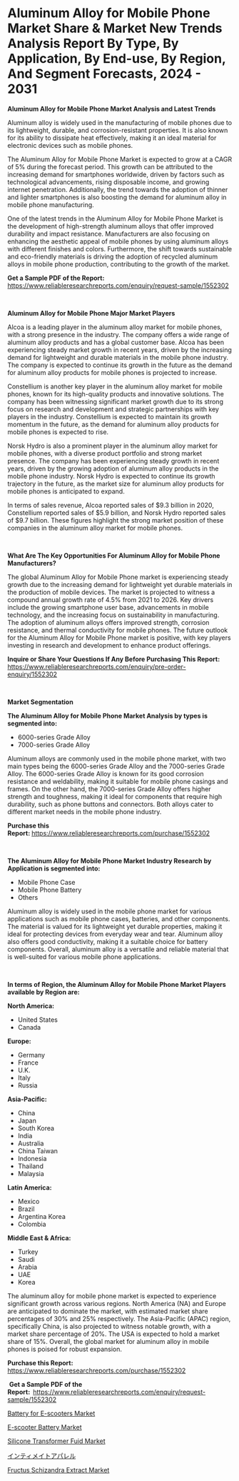 <p><h1>Aluminum Alloy for Mobile Phone Market Share & Market New Trends Analysis Report By Type, By Application, By End-use, By Region, And Segment Forecasts, 2024 - 2031</h1></p><p><strong>Aluminum Alloy for Mobile Phone Market Analysis and Latest Trends</strong></p>
<p><p>Aluminum alloy is widely used in the manufacturing of mobile phones due to its lightweight, durable, and corrosion-resistant properties. It is also known for its ability to dissipate heat effectively, making it an ideal material for electronic devices such as mobile phones.</p><p>The Aluminum Alloy for Mobile Phone Market is expected to grow at a CAGR of 5% during the forecast period. This growth can be attributed to the increasing demand for smartphones worldwide, driven by factors such as technological advancements, rising disposable income, and growing internet penetration. Additionally, the trend towards the adoption of thinner and lighter smartphones is also boosting the demand for aluminum alloy in mobile phone manufacturing.</p><p>One of the latest trends in the Aluminum Alloy for Mobile Phone Market is the development of high-strength aluminum alloys that offer improved durability and impact resistance. Manufacturers are also focusing on enhancing the aesthetic appeal of mobile phones by using aluminum alloys with different finishes and colors. Furthermore, the shift towards sustainable and eco-friendly materials is driving the adoption of recycled aluminum alloys in mobile phone production, contributing to the growth of the market.</p></p>
<p><strong>Get a Sample PDF of the Report:&nbsp;</strong> <a href="https://www.reliableresearchreports.com/enquiry/request-sample/1552302">https://www.reliableresearchreports.com/enquiry/request-sample/1552302</a></p>
<p>&nbsp;</p>
<p><strong>Aluminum Alloy for Mobile Phone Major Market Players</strong></p>
<p><p>Alcoa is a leading player in the aluminum alloy market for mobile phones, with a strong presence in the industry. The company offers a wide range of aluminum alloy products and has a global customer base. Alcoa has been experiencing steady market growth in recent years, driven by the increasing demand for lightweight and durable materials in the mobile phone industry. The company is expected to continue its growth in the future as the demand for aluminum alloy products for mobile phones is projected to increase.</p><p>Constellium is another key player in the aluminum alloy market for mobile phones, known for its high-quality products and innovative solutions. The company has been witnessing significant market growth due to its strong focus on research and development and strategic partnerships with key players in the industry. Constellium is expected to maintain its growth momentum in the future, as the demand for aluminum alloy products for mobile phones is expected to rise.</p><p>Norsk Hydro is also a prominent player in the aluminum alloy market for mobile phones, with a diverse product portfolio and strong market presence. The company has been experiencing steady growth in recent years, driven by the growing adoption of aluminum alloy products in the mobile phone industry. Norsk Hydro is expected to continue its growth trajectory in the future, as the market size for aluminum alloy products for mobile phones is anticipated to expand.</p><p>In terms of sales revenue, Alcoa reported sales of $9.3 billion in 2020, Constellium reported sales of $5.9 billion, and Norsk Hydro reported sales of $9.7 billion. These figures highlight the strong market position of these companies in the aluminum alloy market for mobile phones.</p></p>
<p>&nbsp;</p>
<p><strong>What Are The Key Opportunities For Aluminum Alloy for Mobile Phone Manufacturers?</strong></p>
<p><p>The global Aluminum Alloy for Mobile Phone market is experiencing steady growth due to the increasing demand for lightweight yet durable materials in the production of mobile devices. The market is projected to witness a compound annual growth rate of 4.5% from 2021 to 2026. Key drivers include the growing smartphone user base, advancements in mobile technology, and the increasing focus on sustainability in manufacturing. The adoption of aluminum alloys offers improved strength, corrosion resistance, and thermal conductivity for mobile phones. The future outlook for the Aluminum Alloy for Mobile Phone market is positive, with key players investing in research and development to enhance product offerings.</p></p>
<p><strong>Inquire or Share Your Questions If Any Before Purchasing This Report:</strong> <a href="https://www.reliableresearchreports.com/enquiry/pre-order-enquiry/1552302">https://www.reliableresearchreports.com/enquiry/pre-order-enquiry/1552302</a></p>
<p>&nbsp;</p>
<p><strong>Market Segmentation</strong></p>
<p><strong>The Aluminum Alloy for Mobile Phone Market Analysis by types is segmented into:</strong></p>
<p><ul><li>6000-series Grade Alloy</li><li>7000-series Grade Alloy</li></ul></p>
<p><p>Aluminum alloys are commonly used in the mobile phone market, with two main types being the 6000-series Grade Alloy and the 7000-series Grade Alloy. The 6000-series Grade Alloy is known for its good corrosion resistance and weldability, making it suitable for mobile phone casings and frames. On the other hand, the 7000-series Grade Alloy offers higher strength and toughness, making it ideal for components that require high durability, such as phone buttons and connectors. Both alloys cater to different market needs in the mobile phone industry.</p></p>
<p><strong>Purchase this Report:&nbsp;</strong><a href="https://www.reliableresearchreports.com/purchase/1552302">https://www.reliableresearchreports.com/purchase/1552302</a></p>
<p>&nbsp;</p>
<p><strong>The Aluminum Alloy for Mobile Phone Market Industry Research by Application is segmented into:</strong></p>
<p><ul><li>Mobile Phone Case</li><li>Mobile Phone Battery</li><li>Others</li></ul></p>
<p><p>Aluminum alloy is widely used in the mobile phone market for various applications such as mobile phone cases, batteries, and other components. The material is valued for its lightweight yet durable properties, making it ideal for protecting devices from everyday wear and tear. Aluminum alloy also offers good conductivity, making it a suitable choice for battery components. Overall, aluminum alloy is a versatile and reliable material that is well-suited for various mobile phone applications.</p></p>
<p>&nbsp;</p>
<p><strong>In terms of Region, the Aluminum Alloy for Mobile Phone Market Players available by Region are:</strong></p>
<p>
    <p> <strong> North America: </strong>
        <ul>
            <li>United States</li>
            <li>Canada</li>
        </ul>
        </p> 
    <p> <strong> Europe: </strong>
        <ul>
            <li>Germany</li>
            <li>France</li>
            <li>U.K.</li>
            <li>Italy</li>
            <li>Russia</li>
        </ul>
        </p> 
    <p> <strong> Asia-Pacific: </strong>
        <ul>
            <li>China</li>
            <li>Japan</li>
            <li>South Korea</li>
            <li>India</li>
            <li>Australia</li>
            <li>China Taiwan</li>
            <li>Indonesia</li>
            <li>Thailand</li>
            <li>Malaysia</li>
        </ul>
        </p> 
    <p> <strong> Latin America: </strong>
        <ul>
            <li>Mexico</li>
            <li>Brazil</li>
            <li>Argentina Korea</li>
            <li>Colombia</li>
        </ul>
        </p> 
    <p> <strong> Middle East & Africa: </strong>
        <ul>
            <li>Turkey</li>
            <li>Saudi</li>
            <li>Arabia</li>
            <li>UAE</li>
            <li>Korea</li>
        </ul>
    </p>
    </p>
<p><p>The aluminum alloy for mobile phone market is expected to experience significant growth across various regions. North America (NA) and Europe are anticipated to dominate the market, with estimated market share percentages of 30% and 25% respectively. The Asia-Pacific (APAC) region, specifically China, is also projected to witness notable growth, with a market share percentage of 20%. The USA is expected to hold a market share of 15%. Overall, the global market for aluminum alloy in mobile phones is poised for robust expansion.</p></p>
<p><strong>Purchase this Report: </strong><a href="https://www.reliableresearchreports.com/purchase/1552302">https://www.reliableresearchreports.com/purchase/1552302</a></p>
<p>&nbsp;<strong>Get a Sample PDF of the Report:&nbsp;&nbsp;</strong><a href="https://www.reliableresearchreports.com/enquiry/request-sample/1552302">https://www.reliableresearchreports.com/enquiry/request-sample/1552302</a></p>
<p><strong></strong></p>
<p><p><a href="https://issuu.com/reportprime-2/docs/battery-for-e-scooters-market-size-2030.pptx">Battery for E-scooters Market</a></p><p><a href="https://issuu.com/reportprime-2/docs/e-scooter-battery-market-size-2030.pptx">E-scooter Battery Market</a></p><p><a href="https://github.com/brenzgnarento/Market-Research-Report-List-1/blob/main/silicone-transformer-fuid-market.md">Silicone Transformer Fuid Market</a></p><p><a href="https://github.com/jkjreqjscoxx7/Market-Research-Report-List-1/blob/main/3109833248.md">インティメイトアパレル</a></p><p><a href="https://github.com/jerrycopelandthomaswsqd8q/Market-Research-Report-List-1/blob/main/fructus-schizandra-extract-market.md">Fructus Schizandra Extract Market</a></p></p>